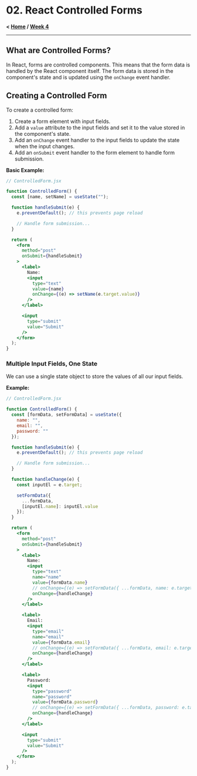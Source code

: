 # 02. React Controlled Forms

**< [Home](../../README.md) / [Week 4](../README.md)**

---

## What are Controlled Forms?

In React, forms are controlled components. This means that the form data is handled by the React component itself. The form data is stored in the component's state and is updated using the `onChange` event handler.

## Creating a Controlled Form

To create a controlled form:

1. Create a form element with input fields.
2. Add a `value` attribute to the input fields and set it to the value stored in the component's state.
3. Add an `onChange` event handler to the input fields to update the state when the input changes.
4. Add an `onSubmit` event handler to the form element to handle form submission.

**Basic Example:**

```jsx
// ControlledForm.jsx

function ControlledForm() {
  const [name, setName] = useState("");

  function handleSubmit(e) {
    e.preventDefault(); // this prevents page reload

    // Handle form submission...
  }

  return (
    <form
      method="post"
      onSubmit={handleSubmit}
    >
      <label>
        Name:
        <input
          type="text"
          value={name}
          onChange={(e) => setName(e.target.value)}
        />
      </label>

      <input
        type="submit"
        value="Submit"
      />
    </form>
  );
}
```

### Multiple Input Fields, One State

We can use a single state object to store the values of all our input fields.

**Example:**

```jsx
// ControlledForm.jsx

function ControlledForm() {
  const [formData, setFormData] = useState({
    name: "",
    email: "",
    password: ""
  });

  function handleSubmit(e) {
    e.preventDefault(); // this prevents page reload

    // Handle form submission...
  }

  function handleChange(e) {
    const inputEl = e.target;

    setFormData({
      ...formData,
      [inputEl.name]: inputEl.value
    });
  }

  return (
    <form
      method="post"
      onSubmit={handleSubmit}
    >
      <label>
        Name:
        <input
          type="text"
          name="name"
          value={formData.name}
          // onChange={(e) => setFormData({ ...formData, name: e.target.value })}
          onChange={handleChange}
        />
      </label>

      <label>
        Email:
        <input
          type="email"
          name="email"
          value={formData.email}
          // onChange={(e) => setFormData({ ...formData, email: e.target.value })}
          onChange={handleChange}
        />
      </label>

      <label>
        Password:
        <input
          type="password"
          name="password"
          value={formData.password}
          // onChange={(e) => setFormData({ ...formData, password: e.target.value }
          onChange={handleChange}
        />
      </label>

      <input
        type="submit"
        value="Submit"
      />
    </form>
  );
}
```
